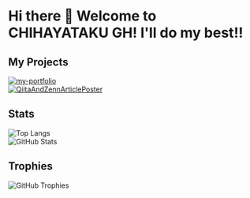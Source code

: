 # Hi there 👋 Welcome to CHIHAYATAKU GH!  I'll do my best!!

## My Projects
[![my-portfolio](https://github-readme-stats.vercel.app/api/pin/?username=CHIHAYATAKU&repo=my-portfolio&theme=maroongold)](https://github.com/CHIHAYATAKU/my-portfolio)  
[![QiitaAndZennArticlePoster](https://github-readme-stats.vercel.app/api/pin/?username=CHIHAYATAKU&repo=QiitaAndZennArticlePoster&theme=maroongold)](https://github.com/CHIHAYATAKU/QiitaAndZennArticlePoster)

## Stats
![Top Langs](https://github-readme-stats.vercel.app/api/top-langs?username=CHIHAYATAKU&show_icons=true&theme=maroongold&locale=en&layout=compact)  
![GitHub Stats](https://github-readme-stats.vercel.app/api?username=CHIHAYATAKU&show_icons=true&theme=maroongold)

## Trophies
![GitHub Trophies](https://github-profile-trophy.vercel.app/?username=CHIHAYATAKU&theme=dark_lover&column=3&row=9&margin-w=15&margin-h=15&width=150)
